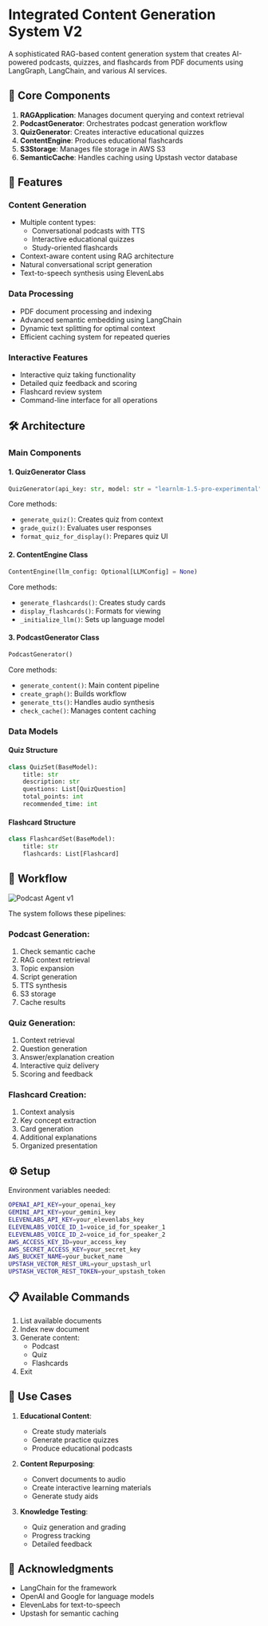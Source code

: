 # Integrated Content Generation System V2

A sophisticated RAG-based content generation system that creates AI-powered podcasts, quizzes, and flashcards from PDF documents using LangGraph, LangChain, and various AI services.

## 🌟 Core Components

1. **RAGApplication**: Manages document querying and context retrieval
2. **PodcastGenerator**: Orchestrates podcast generation workflow
3. **QuizGenerator**: Creates interactive educational quizzes
4. **ContentEngine**: Produces educational flashcards
5. **S3Storage**: Manages file storage in AWS S3
6. **SemanticCache**: Handles caching using Upstash vector database

## 🚀 Features

### Content Generation
- Multiple content types:
  - Conversational podcasts with TTS
  - Interactive educational quizzes
  - Study-oriented flashcards
- Context-aware content using RAG architecture
- Natural conversational script generation
- Text-to-speech synthesis using ElevenLabs

### Data Processing
- PDF document processing and indexing
- Advanced semantic embedding using LangChain
- Dynamic text splitting for optimal context
- Efficient caching system for repeated queries

### Interactive Features
- Interactive quiz taking functionality
- Detailed quiz feedback and scoring
- Flashcard review system
- Command-line interface for all operations

## 🛠️ Architecture

### Main Components

#### 1. QuizGenerator Class
```python
QuizGenerator(api_key: str, model: str = "learnlm-1.5-pro-experimental")
```
Core methods:
- `generate_quiz()`: Creates quiz from context
- `grade_quiz()`: Evaluates user responses
- `format_quiz_for_display()`: Prepares quiz UI

#### 2. ContentEngine Class
```python
ContentEngine(llm_config: Optional[LLMConfig] = None)
```
Core methods:
- `generate_flashcards()`: Creates study cards
- `display_flashcards()`: Formats for viewing
- `_initialize_llm()`: Sets up language model

#### 3. PodcastGenerator Class
```python
PodcastGenerator()
```
Core methods:
- `generate_content()`: Main content pipeline
- `create_graph()`: Builds workflow
- `generate_tts()`: Handles audio synthesis
- `check_cache()`: Manages content caching

### Data Models

#### Quiz Structure
```python
class QuizSet(BaseModel):
    title: str
    description: str
    questions: List[QuizQuestion]
    total_points: int
    recommended_time: int
```

#### Flashcard Structure
```python
class FlashcardSet(BaseModel):
    title: str
    flashcards: List[Flashcard]
```

## 🔄 Workflow

![Podcast Agent v1](/assets/learnlab_agent.png)


The system follows these pipelines:

### Podcast Generation:
1. Check semantic cache
2. RAG context retrieval
3. Topic expansion
4. Script generation
5. TTS synthesis
6. S3 storage
7. Cache results

### Quiz Generation:
1. Context retrieval
2. Question generation
3. Answer/explanation creation
4. Interactive quiz delivery
5. Scoring and feedback

### Flashcard Creation:
1. Context analysis
2. Key concept extraction
3. Card generation
4. Additional explanations
5. Organized presentation

## ⚙️ Setup

Environment variables needed:
```bash
OPENAI_API_KEY=your_openai_key
GEMINI_API_KEY=your_gemini_key
ELEVENLABS_API_KEY=your_elevenlabs_key
ELEVENLABS_VOICE_ID_1=voice_id_for_speaker_1
ELEVENLABS_VOICE_ID_2=voice_id_for_speaker_2
AWS_ACCESS_KEY_ID=your_access_key
AWS_SECRET_ACCESS_KEY=your_secret_key
AWS_BUCKET_NAME=your_bucket_name
UPSTASH_VECTOR_REST_URL=your_upstash_url
UPSTASH_VECTOR_REST_TOKEN=your_upstash_token
```

## 📋 Available Commands

1. List available documents
2. Index new document
3. Generate content:
   - Podcast
   - Quiz
   - Flashcards
4. Exit

## 🎯 Use Cases

1. **Educational Content**:
   - Create study materials
   - Generate practice quizzes
   - Produce educational podcasts

2. **Content Repurposing**:
   - Convert documents to audio
   - Create interactive learning materials
   - Generate study aids

3. **Knowledge Testing**:
   - Quiz generation and grading
   - Progress tracking
   - Detailed feedback

## 🙏 Acknowledgments

- LangChain for the framework
- OpenAI and Google for language models
- ElevenLabs for text-to-speech
- Upstash for semantic caching